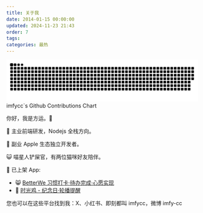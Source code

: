 ```yaml
---
title: 关于我
date: 2014-01-15 00:00:00
updated: 2024-11-23 21:43
order: 7
tags:
categories: 最热
---
```


<a href="https://github.com/imfycc">
    <img src="https://raw.githubusercontent.com/imfycc/imfycc/output/github-contribution-grid-snake.svg">
</a>
<span class="img-alt">imfycc`s Github Contributions Chart</span>

你好，我是方运。👋

🧱 主业前端研发，Nodejs 全栈方向。

🍎 副业 Apple 生态独立开发者。

😺 喵星人铲屎官，有两位猫咪好友陪伴。

📱 已上架 App:
* 😸 [BetterWe 习惯打卡·待办完成·心愿实现](https://apps.apple.com/cn/app/betterwe-%E4%B9%A0%E6%83%AF%E6%89%93%E5%8D%A1-%E5%BE%85%E5%8A%9E%E5%AE%8C%E6%88%90-%E5%BF%83%E6%84%BF%E5%AE%9E%E7%8E%B0/id6560117527)
* 🐓 [时光鸡 - 纪念日·轮播提醒](https://apps.apple.com/cn/app/%E9%83%BD%E8%AE%B0%E5%BE%97/id6477067769?mt=12)


您也可以在这些平台找到我：X、小红书、即刻都叫 imfycc，微博 imfy-cc

